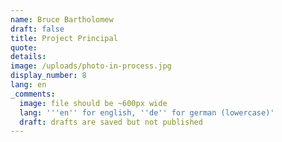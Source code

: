 ```yaml
---
name: Bruce Bartholomew
draft: false
title: Project Principal
quote:
details:
image: /uploads/photo-in-process.jpg
display_number: 8
lang: en
_comments:
  image: file should be ~600px wide
  lang: '''en'' for english, ''de'' for german (lowercase)'
  draft: drafts are saved but not published
---
```

